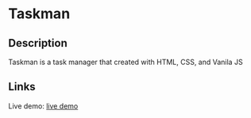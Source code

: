 # Taskman

## Description

Taskman is a task manager that created with HTML, CSS, and Vanila JS

## Links

Live demo: [live demo](#)
